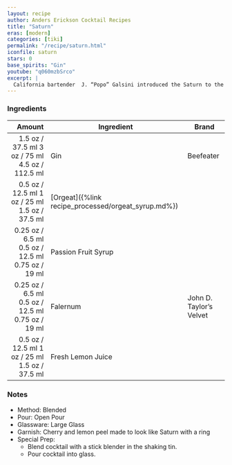 ```yaml
---
layout: recipe
author: Anders Erickson Cocktail Recipes
title: "Saturn"
eras: [modern]
categories: [tiki]
permalink: "/recipe/saturn.html"
iconfile: saturn
stars: 0
base_spirits: "Gin"
youtube: "q060mzbSrco"
excerpt: |
  California bartender  J. “Popo” Galsini introduced the Saturn to the world in 1967 when he won the International Bartender’s Association World Championship with it. Originally he titled his gin creation the X-15 after an American rocket plane, but shortly after doing so one of those planes crashed, killing its pilot. Reportedly, Galsini changed the name of the drink to the Saturn for the competition, in honor of the Saturn rocket that propelled the first Apollo rocket flight into space, months after the fateful X-15 crash.
---
```


### Ingredients

|  Amount | Ingredient                                | Brand                   |
| ------: | ----------------------------------------- | ----------------------- |
|  <span class="onex active">1.5 oz / 37.5 ml</span>  <span class="twox">3 oz / 75 ml</span> <span class="threex">4.5 oz / 112.5 ml</span> | Gin                                       | Beefeater               |
|  <span class="onex active">0.5 oz / 12.5 ml</span>  <span class="twox">1 oz / 25 ml</span> <span class="threex">1.5 oz / 37.5 ml</span> | [Orgeat]({%link recipe_processed/orgeat_syrup.md%}) |
| <span class="onex active">0.25 oz / 6.5 ml</span>  <span class="twox">0.5 oz / 12.5 ml</span> <span class="threex">0.75 oz / 19 ml</span> | Passion Fruit Syrup                       |
| <span class="onex active">0.25 oz / 6.5 ml</span>  <span class="twox">0.5 oz / 12.5 ml</span> <span class="threex">0.75 oz / 19 ml</span> | Falernum                                  | John D. Taylor’s Velvet |
|  <span class="onex active">0.5 oz / 12.5 ml</span>  <span class="twox">1 oz / 25 ml</span> <span class="threex">1.5 oz / 37.5 ml</span> | Fresh Lemon Juice                         |

### Notes

- Method: Blended
- Pour: Open Pour
- Glassware: Large Glass
- Garnish: Cherry and lemon peel made to look like Saturn with a ring
- Special Prep:
  - Blend cocktail with a stick blender in the shaking tin.
  - Pour cocktail into glass.
